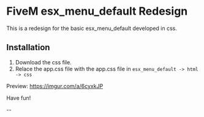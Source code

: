 # FiveM esx_menu_default Redesign

This is a redesign for the basic esx_menu_default developed in css.

## Installation

1. Download the css file.
2. Relace the app.css file with the app.css file in `esx_menu_default -> html -> css`

Preview: https://imgur.com/a/6cyxkJP

Have fun!

--